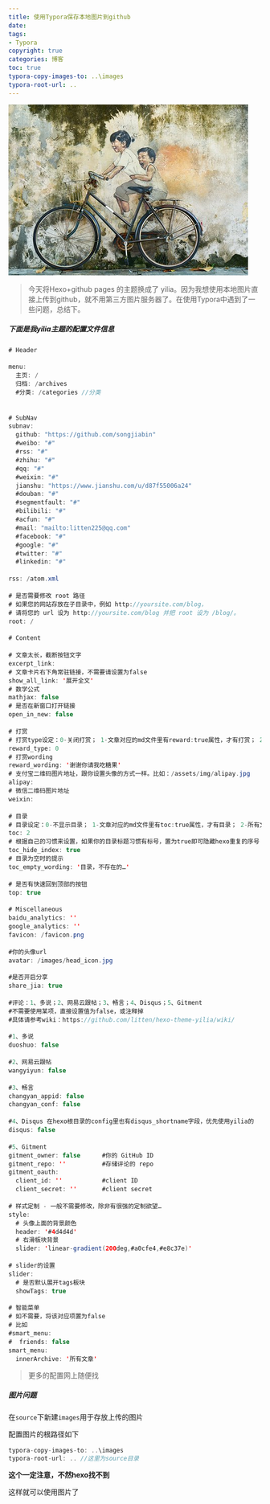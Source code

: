 ```yaml
---
title: 使用Typora保存本地图片到github
date: 
tags: 
- Typora
copyright: true
categories: 博客
toc: true
typora-copy-images-to: ..\images
typora-root-url: ..
---
```




![èªè¡è½¦, å¿ç"¥, æ¶é¸¦, èºæ¯, æ¼, å¢ä½èºæ¯, èæ¯, å¢, é¿é, è](/images/bicycle-3045580__340.jpg)

 



<!-- more -->

> 今天将Hexo+github pages 的主题换成了 yilia。因为我想使用本地图片直接上传到github，就不用第三方图片服务器了。在使用Typora中遇到了一些问题，总结下。

#####  下面是我yilia主题的配置文件信息

```java
# Header

menu:
  主页: /
  归档: /archives 
  #分类: /categories //分类
  
  
# SubNav
subnav:
  github: "https://github.com/songjiabin"
  #weibo: "#"
  #rss: "#"
  #zhihu: "#"
  #qq: "#"
  #weixin: "#"
  jianshu: "https://www.jianshu.com/u/d87f55006a24"
  #douban: "#"
  #segmentfault: "#"
  #bilibili: "#"
  #acfun: "#"
  #mail: "mailto:litten225@qq.com"
  #facebook: "#"
  #google: "#"
  #twitter: "#"
  #linkedin: "#"

rss: /atom.xml

# 是否需要修改 root 路径
# 如果您的网站存放在子目录中，例如 http://yoursite.com/blog，
# 请将您的 url 设为 http://yoursite.com/blog 并把 root 设为 /blog/。
root: /

# Content

# 文章太长，截断按钮文字
excerpt_link:    
# 文章卡片右下角常驻链接，不需要请设置为false
show_all_link: '展开全文'
# 数学公式
mathjax: false
# 是否在新窗口打开链接
open_in_new: false

# 打赏
# 打赏type设定：0-关闭打赏； 1-文章对应的md文件里有reward:true属性，才有打赏； 2-所有文章均有打赏
reward_type: 0
# 打赏wording
reward_wording: '谢谢你请我吃糖果'
# 支付宝二维码图片地址，跟你设置头像的方式一样。比如：/assets/img/alipay.jpg
alipay: 
# 微信二维码图片地址
weixin: 

# 目录
# 目录设定：0-不显示目录； 1-文章对应的md文件里有toc:true属性，才有目录； 2-所有文章均显示目录
toc: 2
# 根据自己的习惯来设置，如果你的目录标题习惯有标号，置为true即可隐藏hexo重复的序号；否则置为false
toc_hide_index: true
# 目录为空时的提示
toc_empty_wording: '目录，不存在的…'

# 是否有快速回到顶部的按钮
top: true

# Miscellaneous
baidu_analytics: ''
google_analytics: ''
favicon: /favicon.png

#你的头像url
avatar: /images/head_icon.jpg

#是否开启分享
share_jia: true

#评论：1、多说；2、网易云跟帖；3、畅言；4、Disqus；5、Gitment
#不需要使用某项，直接设置值为false，或注释掉
#具体请参考wiki：https://github.com/litten/hexo-theme-yilia/wiki/

#1、多说
duoshuo: false

#2、网易云跟帖
wangyiyun: false

#3、畅言
changyan_appid: false
changyan_conf: false

#4、Disqus 在hexo根目录的config里也有disqus_shortname字段，优先使用yilia的
disqus: false

#5、Gitment
gitment_owner: false      #你的 GitHub ID
gitment_repo: ''          #存储评论的 repo
gitment_oauth:
  client_id: ''           #client ID
  client_secret: ''       #client secret

# 样式定制 - 一般不需要修改，除非有很强的定制欲望…
style:
  # 头像上面的背景颜色
  header: '#4d4d4d'
  # 右滑板块背景
  slider: 'linear-gradient(200deg,#a0cfe4,#e8c37e)'

# slider的设置
slider:
  # 是否默认展开tags板块
  showTags: true

# 智能菜单
# 如不需要，将该对应项置为false
# 比如
#smart_menu:
#  friends: false
smart_menu:
  innerArchive: '所有文章'
```

> 更多的配置网上随便找

##### 图片问题

在`source`下新建`images`用于存放上传的图片

配置图片的根路径如下

```java
typora-copy-images-to: ..\images
typora-root-url: .. //这里为source目录
```

**这个一定注意，不然hexo找不到**

这样就可以使用图片了



